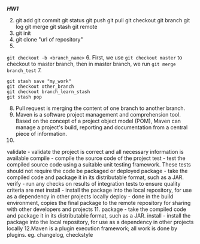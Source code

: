***HW1***

2. 
   git add
   git commit 
   git status
   git push
   git pull
   git checkout
   git branch
   git log
   git merge
   git stash
   git remote
3. 
   git init
4. git clone "url of repository"
5. 
```git checkout -b <branch_name>```
6. 
First, we use ``` git checkout master ``` to checkout to master branch, then in master branch, we run ```git merge branch_test```
7.  
```
git stash save "my_work"
git checkout other_branch
git checkout branch_learn_stash
git stash pop
```
8. Pull request is merging the content of one branch to another branch. 
9. Maven is a software project management and comprehension tool. Based on the concept of a project object model (POM), Maven can manage a project's build, reporting and documentation from a central piece of information.
10. 
validate - validate the project is correct and all necessary information is available
compile - compile the source code of the project
test - test the compiled source code using a suitable unit testing framework. These tests should not require the code be packaged or deployed
package - take the compiled code and package it in its distributable format, such as a JAR.
verify - run any checks on results of integration tests to ensure quality criteria are met
install - install the package into the local repository, for use as a dependency in other projects locally
deploy - done in the build environment, copies the final package to the remote repository for sharing with other developers and projects
11.
package - take the compiled code and package it in its distributable format, such as a JAR.
install - install the package into the local repository, for use as a dependency in other projects locally
12.Maven is a plugin execution framework; all work is done by plugins.  eg. changelog, checkstyle
